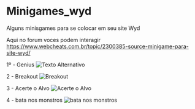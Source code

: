 # Minigames_wyd
Alguns minisgames para se colocar em seu site Wyd

Aqui no forum voces podem interagir
https://www.webcheats.com.br/topic/2300385-source-minigame-para-site-wyd/

1º - Genius
<img src="https://i.ibb.co/3YQzhB8L/Screenshot-12.png" alt="Texto Alternativo">

2 - Breakout
![Breakout](https://i.ibb.co/cXFdhChb/Screenshot-10.png)

3 - Acerte o Alvo
![Acerte o Alvo](https://i.ibb.co/k2s5pt7K/chrome-capture-2025-3-6.gif)

4 - bata nos monstros
![bata nos monstros](https://i.ibb.co/x8LKBtr9/video-to-gif-ezgif-com-video-to-gif-converter.gif)

